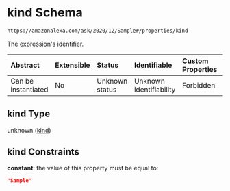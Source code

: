 # kind Schema

```txt
https://amazonalexa.com/ask/2020/12/Sample#/properties/kind
```

The expression's identifier.

| Abstract            | Extensible | Status         | Identifiable            | Custom Properties | Additional Properties | Access Restrictions | Defined In                                                       |
| :------------------ | :--------- | :------------- | :---------------------- | :---------------- | :-------------------- | :------------------ | :--------------------------------------------------------------- |
| Can be instantiated | No         | Unknown status | Unknown identifiability | Forbidden         | Allowed               | none                | [Sample.json*](../../schemas/Sample.json "open original schema") |

## kind Type

unknown ([kind](sample-properties-kind.md))

## kind Constraints

**constant**: the value of this property must be equal to:

```json
"Sample"
```
